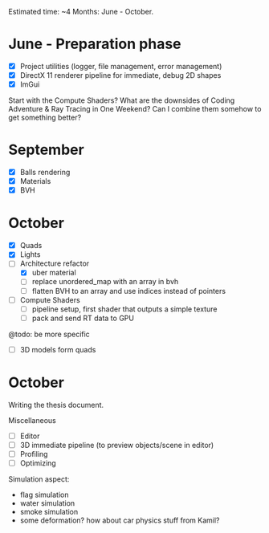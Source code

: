Estimated time: ~4 Months: June - October.


# June - Preparation phase
- [X] Project utilities (logger, file management, error management)
- [X] DirectX 11 renderer pipeline for immediate, debug 2D shapes
- [X] ImGui

Start with the Compute Shaders? What are the downsides of Coding Adventure & 
Ray Tracing in One Weekend? Can I combine them somehow to get something better?

# September 
- [X] Balls rendering
- [X] Materials
- [X] BVH

# October
- [X] Quads
- [X] Lights
- [ ] Architecture refactor 
    - [X] uber material
    - [ ] replace unordered_map with an array in bvh
    - [ ] flatten BVH to an array and use indices instead of pointers
- [ ] Compute Shaders
  - [ ] pipeline setup, first shader that outputs a simple texture
  - [ ] pack and send RT data to GPU

@todo: be more specific
- [ ] 3D models form quads


# October
Writing the thesis document.


Miscellaneous 
- [ ] Editor
- [ ] 3D immediate pipeline (to preview objects/scene in editor)
- [ ] Profiling 
- [ ] Optimizing

Simulation aspect:
- flag simulation
- water simulation
- smoke simulation
- some deformation? how about car physics stuff from Kamil?

